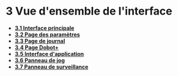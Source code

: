 # 3 Vue d'ensemble de l'interface

- **[3.1 Interface principale](main.md)**
- **[3.2 Page des paramètres](setting.md)**
- **[3.3 Page de journal](log.md)**
- **[3.4 Page Dobot+](dobotplus.md)**
- **[3.5 Interface d'application](application.md)**
- **[3.6 Panneau de jog](jog.md)**
- **[3.7 Panneau de surveillance](monitor.md)**